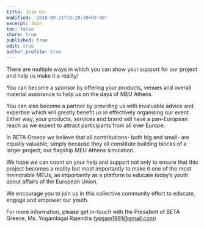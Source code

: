 ```yaml
---
title: Join Us!
modified: '2018-09-21T19:20:39+03:00'
excerpt: Join
toc: false
share: true
published: true
edit: true
author_profile: true
---
```

There are multiple ways in which you can show your support for our project and help us make it a reality! 

You can become a sponsor by offering your products, venues and overall material assistance to help us on the days of MEU Athens. 

You can also become a partner by providing us with invaluable advice and expertise which will greatly benefit us in effectively organising our event. Either way, your products, services and brand will have a pan-European reach as we expect to attract participants from all over Europe. 

In BETA Greece we believe that all contributions- both big and small- are equally valuable, simply because they all constitute building blocks of a larger project; our flagship MEU Athens simulation. 

We hope we can count on your help and support not only to ensure that this project becomes a reality but most importantly to make it one of the most memorable MEUs, an importantly as a platform to educate today’s youth about affairs of the European Union. 

We encourage you to join us in this collective community effort to educate, engage and empower our youth.

For more information, please get in-touch with the President of BETA Greece, Ms. Yogambigai Rajendra (yogam1991@gmail.com)
